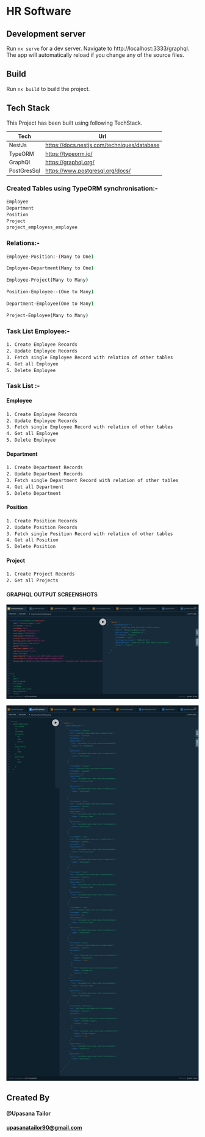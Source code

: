 # HR Software

## Development server

Run `nx serve` for a dev server. Navigate to http://localhost:3333/graphql. The app will automatically reload if you change any of the source files.

## Build

Run `nx build` to build the project.

## Tech Stack

This Project has been built using following TechStack.

| Tech        | Url                                         |
| ----------- | ------------------------------------------- |
| NestJs      | https://docs.nestjs.com/techniques/database |
| TypeORM     | https://typeorm.io/                         |
| GraphQl     | https://graphql.org/                        |
| PostGresSql | https://www.postgresql.org/docs/            |

### Created Tables using TypeORM synchronisation:-

```sh
Employee
Department
Position
Project
project_employess_employee
```

### Relations:-

```sh
Employee-Position:-(Many to One)
```

```sh
Employee-Department(Many to One)
```

```sh
Employee-Project(Many to Many)
```

```sh
Position-Employee:-(One to Many)
```

```sh
Department-Employee(One to Many)
```

```sh
Project-Employee(Many to Many)
```

### Task List Employee:-

```sh
1. Create Employee Records
2. Update Employee Records
3. Fetch single Employee Record with relation of other tables
4. Get all Employee
5. Delete Employee
```

### Task List :-

#### Employee

```sh
1. Create Employee Records
2. Update Employee Records
3. Fetch single Employee Record with relation of other tables
4. Get all Employee
5. Delete Employee
```

#### Department

```sh
1. Create Department Records
2. Update Department Records
3. Fetch single Department Record with relation of other tables
4. Get all Department
5. Delete Department
```

#### Position

```sh
1. Create Position Records
2. Update Position Records
3. Fetch single Position Record with relation of other tables
4. Get all Position
5. Delete Position
```

#### Project

```sh
1. Create Project Records
2. Get all Projects
```

#### GRAPHQL OUTPUT SCREENSHOTS

![Create Employee](https://github.com/upasanatailor/nestjs_graphql_typeorm/blob/main/apps/img/createEmployee.png)

![Get All Employee Relations](https://github.com/upasanatailor/nestjs_graphql_typeorm/blob/main/apps/img/allRelationsWithEmployee.png)

## Created By

#### @Upasana Tailor

#### upasanatailor90@gmail.com

